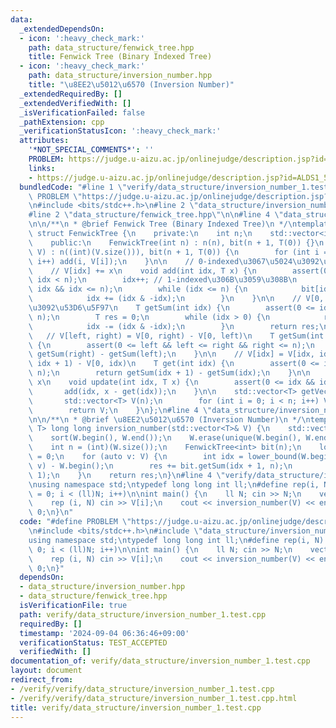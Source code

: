 ```yaml
---
data:
  _extendedDependsOn:
  - icon: ':heavy_check_mark:'
    path: data_structure/fenwick_tree.hpp
    title: Fenwick Tree (Binary Indexed Tree)
  - icon: ':heavy_check_mark:'
    path: data_structure/inversion_number.hpp
    title: "\u8EE2\u5012\u6570 (Inversion Number)"
  _extendedRequiredBy: []
  _extendedVerifiedWith: []
  _isVerificationFailed: false
  _pathExtension: cpp
  _verificationStatusIcon: ':heavy_check_mark:'
  attributes:
    '*NOT_SPECIAL_COMMENTS*': ''
    PROBLEM: https://judge.u-aizu.ac.jp/onlinejudge/description.jsp?id=ALDS1_5_D
    links:
    - https://judge.u-aizu.ac.jp/onlinejudge/description.jsp?id=ALDS1_5_D
  bundledCode: "#line 1 \"verify/data_structure/inversion_number_1.test.cpp\"\n#define\
    \ PROBLEM \"https://judge.u-aizu.ac.jp/onlinejudge/description.jsp?id=ALDS1_5_D\"\
    \n#include <bits/stdc++.h>\n#line 2 \"data_structure/inversion_number.hpp\"\n\n\
    #line 2 \"data_structure/fenwick_tree.hpp\"\n\n#line 4 \"data_structure/fenwick_tree.hpp\"\
    \n\n/**\n * @brief Fenwick Tree (Binary Indexed Tree)\n */\ntemplate<class T>\
    \ struct FenwickTree {\n    private:\n    int n;\n    std::vector<int> bit;\n\n\
    \    public:\n    FenwickTree(int n) : n(n), bit(n + 1, T(0)) {}\n    FenwickTree(std::vector<T>&\
    \ V) : n((int)(V.size())), bit(n + 1, T(0)) {\n        for (int i = 0; i < n;\
    \ i++) add(i, V[i]);\n    }\n\n    // 0-indexed\u3067\u5024\u3092\u8FFD\u52A0\n\
    \    // V[idx] += x\n    void add(int idx, T x) {\n        assert(0 <= idx &&\
    \ idx < n);\n        idx++; // 1-indexed\u306B\u3059\u308B\n        assert(1 <=\
    \ idx && idx <= n);\n        while (idx <= n) {\n            bit[idx] += x;\n\
    \            idx += (idx & -idx);\n        }\n    }\n\n    // V[0, idx)\u306E\u548C\
    \u3092\u53D6\u5F97\n    T getSum(int idx) {\n        assert(0 <= idx && idx <=\
    \ n);\n        T res = 0;\n        while (idx > 0) {\n            res += bit[idx];\n\
    \            idx -= (idx & -idx);\n        }\n        return res;\n    }\n\n \
    \   // V[left, right) = V[0, right) - V[0, left)\n    T getSum(int left, int right)\
    \ {\n        assert(0 <= left && left <= right && right <= n);\n        return\
    \ getSum(right) - getSum(left);\n    }\n\n    // V[idx] = V[idx, idx + 1) = V[0,\
    \ idx + 1) - V[0, idx)\n    T get(int idx) {\n        assert(0 <= idx && idx <\
    \ n);\n        return getSum(idx + 1) - getSum(idx);\n    }\n\n    // V[idx] =\
    \ x\n    void update(int idx, T x) {\n        assert(0 <= idx && idx < n);\n \
    \       add(idx, x - get(idx));\n    }\n\n    std::vector<T> getVector() {\n \
    \       std::vector<T> V(n);\n        for (int i = 0; i < n; i++) V[i] = get(i);\n\
    \        return V;\n    }\n};\n#line 4 \"data_structure/inversion_number.hpp\"\
    \n\n/**\n * @brief \u8EE2\u5012\u6570 (Inversion Number)\n */\ntemplate<class\
    \ T> long long inversion_number(std::vector<T>& V) {\n    std::vector<T> W = V;\n\
    \    sort(W.begin(), W.end());\n    W.erase(unique(W.begin(), W.end()), W.end());\n\
    \    int n = (int)(W.size());\n    FenwickTree<int> bit(n);\n    long long res\
    \ = 0;\n    for (auto v: V) {\n        int idx = lower_bound(W.begin(), W.end(),\
    \ v) - W.begin();\n        res += bit.getSum(idx + 1, n);\n        bit.add(idx,\
    \ 1);\n    }\n    return res;\n}\n#line 4 \"verify/data_structure/inversion_number_1.test.cpp\"\
    \nusing namespace std;\ntypedef long long int ll;\n#define rep(i, N) for(ll i\
    \ = 0; i < (ll)N; i++)\n\nint main() {\n    ll N; cin >> N;\n    vector<ll> V(N);\n\
    \    rep (i, N) cin >> V[i];\n    cout << inversion_number(V) << endl;\n    return\
    \ 0;\n}\n"
  code: "#define PROBLEM \"https://judge.u-aizu.ac.jp/onlinejudge/description.jsp?id=ALDS1_5_D\"\
    \n#include <bits/stdc++.h>\n#include \"data_structure/inversion_number.hpp\"\n\
    using namespace std;\ntypedef long long int ll;\n#define rep(i, N) for(ll i =\
    \ 0; i < (ll)N; i++)\n\nint main() {\n    ll N; cin >> N;\n    vector<ll> V(N);\n\
    \    rep (i, N) cin >> V[i];\n    cout << inversion_number(V) << endl;\n    return\
    \ 0;\n}"
  dependsOn:
  - data_structure/inversion_number.hpp
  - data_structure/fenwick_tree.hpp
  isVerificationFile: true
  path: verify/data_structure/inversion_number_1.test.cpp
  requiredBy: []
  timestamp: '2024-09-04 06:36:46+09:00'
  verificationStatus: TEST_ACCEPTED
  verifiedWith: []
documentation_of: verify/data_structure/inversion_number_1.test.cpp
layout: document
redirect_from:
- /verify/verify/data_structure/inversion_number_1.test.cpp
- /verify/verify/data_structure/inversion_number_1.test.cpp.html
title: verify/data_structure/inversion_number_1.test.cpp
---
```

